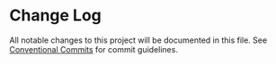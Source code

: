 # Change Log

All notable changes to this project will be documented in this file.
See [Conventional Commits](https://conventionalcommits.org) for commit guidelines.

<!-- ## [0.2.0](https://github.com/canopy1/canopyUI/compare/example-project@0.1.0...example-project@0.2.0) (2020-01-30) -->

<!-- **Note:** Version bump only for package example-project -->
